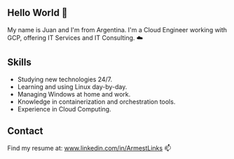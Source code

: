 ## Hello World 👋

My name is Juan and I'm from Argentina. I'm a Cloud Engineer working with GCP, offering IT Services and IT Consulting. ☁️

## Skills
- Studying new technologies 24/7.
- Learning and using Linux day-by-day.
- Managing Windows at home and work.
- Knowledge in containerization and orchestration tools.
- Experience in Cloud Computing.

## Contact 
Find my resume at: www.linkedin.com/in/ArmestLinks 📫

<!--
**ArmestLinks/ArmestLInks** is a ✨ _special_ ✨ repository because its `README.md` (this file) appears on your GitHub profile.

Here are some ideas to get you started:

- 🔭 I’m currently working on ...
- 🌱 I’m currently learning ...
- 👯 I’m looking to collaborate on ...
- 🤔 I’m looking for help with ...
- 💬 Ask me about ...
- 📫 How to reach me: ...
- 😄 Pronouns: ...
- ⚡ Fun fact: ...
-->
